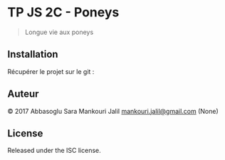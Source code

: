 # TP JS 2C - Poneys

> Longue vie aux poneys

## Installation
Récupérer le projet sur le git : 




## 


## Auteur

© 2017 Abbasoglu Sara Mankouri Jalil <mankouri.jalil@gmail.com> (None)

## License

Released under the ISC license.


